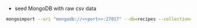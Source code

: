 - seed MongoDB with raw csv data

```bash
mongoimport --uri "mongodb://<<port>>:27017" --db=recipes --collection=recipes --type=csv --headerline --file=../RAW_recipes.csv
```
